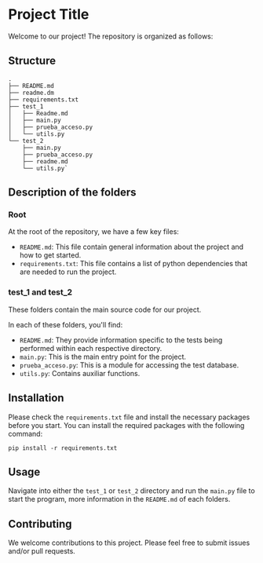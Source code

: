 
# Project Title

Welcome to our project! The repository is organized as follows:

## Structure

```
.
├── README.md
├── readme.dm
├── requirements.txt
├── test_1
│   ├── Readme.md
│   ├── main.py
│   ├── prueba_acceso.py
│   └── utils.py
└── test_2
    ├── main.py
    ├── prueba_acceso.py
    ├── readme.md
    └── utils.py` 
```
## Description of the folders

### Root

At the root of the repository, we have a few key files:

-   `README.md`: This file contain general information about the project and how to get started.
-   `requirements.txt`: This file contains a list of python dependencies that are needed to run the project.

### test_1 and test_2

These folders contain the main source code for our project.

In each of these folders, you'll find:

-   `README.md`: They provide information specific to the tests being performed within each respective directory.
-   `main.py`: This is the main entry point for the project.
-   `prueba_acceso.py`: This is a module for accessing the test database.
-   `utils.py`: Contains auxiliar functions.

## Installation

Please check the `requirements.txt` file and install the necessary packages before you start. You can install the required packages with the following command:

```
pip install -r requirements.txt
```

## Usage

Navigate into either the `test_1` or `test_2` directory and run the `main.py` file to start the program, more information in the `README.md` of each folders.

## Contributing

We welcome contributions to this project. Please feel free to submit issues and/or pull requests.
